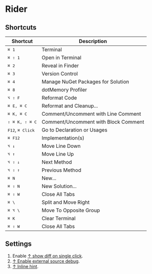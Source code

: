# Rider

## Shortcuts

| Shortcut                           | Description                          |
| ---------------------------------- | ------------------------------------ |
| <kbd>⌘ 1 </kbd>                    | Terminal                             |
| <kbd>⌘ ⇧ 1 </kbd>                  | Open in Terminal                     |
| <kbd>⌘ 2 </kbd>                    | Reveal in Finder                     |
| <kbd>⌘ 3 </kbd>                    | Version Control                      |
| <kbd>⌘ 4 </kbd>                    | Manage NuGet Packages for Solution   |
| <kbd>⌘ 8 </kbd>                    | dotMemory Profiler                   |
| <kbd>⌥ ⇧ F </kbd>                  | Reformat Code                        |
| <kbd>⌘ E, ⌘ C </kbd>               | Reformat and Cleanup...              |
| <kbd>⌘ K, ⌘ C</kbd>                | Comment/Uncomment with Line Comment  |
| <kbd>⇧ ⌘ K, ⇧ ⌘ C</kbd>            | Comment/Uncomment with Block Comment |
| <kbd>F12</kbd>, <kbd>⌘ Click</kbd> | Go to Declaration or Usages          |
| <kbd>⌘ F12</kbd>                   | Implementation(s)                    |
| <kbd>⌥ ↓</kbd>                     | Move Line Down                       |
| <kbd>⌥ ↑</kbd>                     | Move Line Up                         |
| <kbd>⌥ ⇧ ↓</kbd>                   | Next Method                          |
| <kbd>⌥ ⇧ ↑</kbd>                   | Previous Method                      |
| <kbd>⌘ N</kbd>                     | New...                               |
| <kbd>⌘ ⇧ N</kbd>                   | New Solution...                      |
| <kbd>⌘ ⇧ W</kbd>                   | Close All Tabs                       |
| <kbd>⌘ \\</kbd>                    | Split and Move Right                 |
| <kbd>⌘ ⌥ \\</kbd>                  | Move To Opposite Group               |
| <kbd>⌘ K</kbd>                     | Clear Terminal                       |
| <kbd>⌘ ⇧ W</kbd>                   | Close All Tabs                       |

## Settings

1. Enable [↑ show diff on single click](https://stackoverflow.com/a/78967173/1833895).
2. [↑ Enable external source debug](https://youtrack.jetbrains.com/issue/RIDER-33772/Debugger-does-not-stop-at-breakpoints-set-in-decompiled-code-of-external-library).
3. [↑ Inline hint](https://www.jetbrains.com/help/rider/Inlay_Hints.html).
